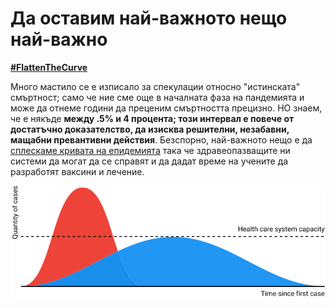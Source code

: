 # Да оставим най-важното нещо най-важно
[**\#FlattenTheCurve**](https://twitter.com/hashtag/FlattenTheCurve?src=hashtag_click)

Много мастило се е изписало за спекулации относно "истинската" смъртност; само че ние сме още в началната фаза на пандемията и може да отнеме години да преценим смъртността прецизно. НО знаем, че е някъде **между .5% и 4 процента; този интервал е повече от достатъчно доказателство, да изисква решителни, незабавни, мащабни превантивни действия**. Безспорно, най-важното нещо е да [сплескаме кривата на епидемията](https://www.economist.com/briefing/2020/02/29/covid-19-is-now-in-50-countries-and-things-will-get-worse) така че здравеопазващите ни системи да могат да се справят и да дадат време на учените да разработят ваксини и лечение.

![](images/health-system-capacity.svg)
